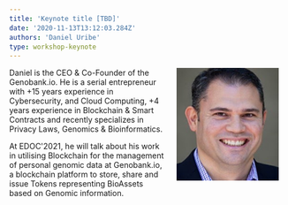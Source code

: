 ```yaml
---
title: 'Keynote title [TBD]'
date: '2020-11-13T13:12:03.284Z'
authors: 'Daniel Uribe'
type: workshop-keynote
---
```


<img align="right" width="185" style="margin-left:16px;margin-right:16px" src="img/Daniel-Uribe.jpg"/>

Daniel is the CEO & Co-Founder of the Genobank.io. He is a serial entrepreneur with +15 years experience in Cybersecurity, and Cloud Computing, +4 years experience in Blockchain & Smart Contracts and recently specializes in Privacy Laws, Genomics & Bioinformatics.

At EDOC'2021, he will talk about his work in utilising Blockchain for the management of personal genomic data at Genobank.io, a blockchain platform to store, share and issue Tokens representing BioAssets based on Genomic information.
